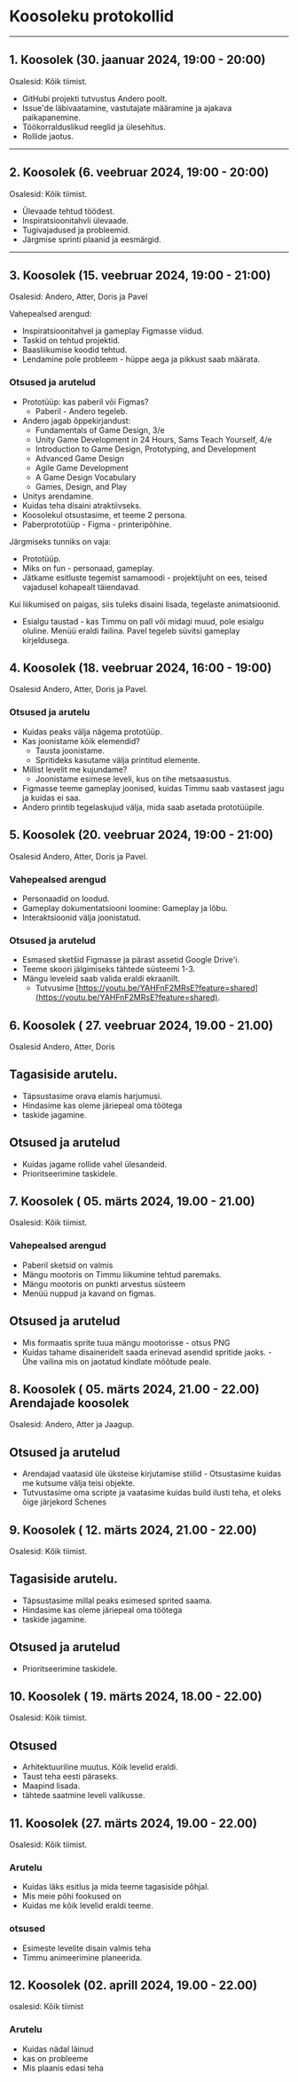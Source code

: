 # Koosoleku protokollid

---

## 1. Koosolek (30. jaanuar 2024, 19:00 - 20:00)
Osalesid: Kõik tiimist.

- GitHubi projekti tutvustus Andero poolt.
- Issue'de läbivaatamine, vastutajate määramine ja ajakava paikapanemine.
- Töökorralduslikud reeglid ja ülesehitus.
- Rollide jaotus.

---

## 2. Koosolek (6. veebruar 2024, 19:00 - 20:00)
Osalesid: Kõik tiimist.

- Ülevaade tehtud töödest.
- Inspiratsioonitahvli ülevaade.
- Tugivajadused ja probleemid.
- Järgmise sprinti plaanid ja eesmärgid.

---

## 3. Koosolek (15. veebruar 2024, 19:00 - 21:00)
Osalesid: Andero, Atter, Doris ja Pavel

Vahepealsed arengud:
- Inspiratsioonitahvel ja gameplay Figmasse viidud.
- Taskid on tehtud projektid.
- Baasliikumise koodid tehtud.
- Lendamine pole probleem - hüppe aega ja pikkust saab määrata.

### Otsused ja arutelud
- Prototüüp: kas paberil või Figmas?
  - Paberil - Andero tegeleb.
- Andero jagab õppekirjandust:
  - Fundamentals of Game Design, 3/e
  - Unity Game Development in 24 Hours, Sams Teach Yourself, 4/e
  - Introduction to Game Design, Prototyping, and Development
  - Advanced Game Design
  - Agile Game Development
  - A Game Design Vocabulary
  - Games, Design, and Play
- Unitys arendamine.
- Kuidas teha disaini atraktiivseks.
- Koosolekul otsustasime, et teeme 2 persona.
- Paberprototüüp - Figma - printeripõhine.

Järgmiseks tunniks on vaja:
- Prototüüp.
- Miks on fun - personaad, gameplay.
- Jätkame esitluste tegemist samamoodi - projektijuht on ees, teised vajadusel kohapealt täiendavad.

Kui liikumised on paigas, siis tuleks disaini lisada, tegelaste animatsioonid.
- Esialgu taustad - kas Timmu on pall või midagi muud, pole esialgu oluline.
Menüü eraldi failina. Pavel tegeleb süvitsi gameplay kirjeldusega.


## 4. Koosolek (18. veebruar 2024, 16:00 - 19:00)
Osalesid Andero, Atter, Doris ja Pavel.

### Otsused ja arutelu
- Kuidas peaks välja nägema prototüüp.
- Kas joonistame kõik elemendid?
  - Tausta joonistame.
  - Spritideks kasutame välja printitud elemente.
- Millist levelit me kujundame?
  - Joonistame esimese leveli, kus on tihe metsaasustus.
- Figmasse teeme gameplay joonised, kuidas Timmu saab vastasest jagu ja kuidas ei saa.
- Andero printib tegelaskujud välja, mida saab asetada prototüüpile.

## 5. Koosolek (20. veebruar 2024, 19:00 - 21:00)
Osalesid Andero, Atter, Doris ja Pavel.

### Vahepealsed arengud
- Personaadid on loodud.
- Gameplay dokumentatsiooni loomine: Gameplay ja lõbu.
- Interaktsioonid välja joonistatud.

### Otsused ja arutelud
- Esmased sketšid Figmasse ja pärast assetid Google Drive'i.
- Teeme skoori jälgimiseks tähtede süsteemi 1-3.
- Mängu leveleid saab valida eraldi ekraanilt.
  - Tutvusime [https://youtu.be/YAHFnF2MRsE?feature=shared](https://youtu.be/YAHFnF2MRsE?feature=shared).

## 6. Koosolek ( 27. veebruar 2024, 19.00 - 21.00)
Osalesid Andero, Atter, Doris

## Tagasiside arutelu.
- Täpsustasime orava elamis harjumusi.
- Hindasime kas oleme järiepeal oma töötega
- taskide jagamine.

## Otsused ja arutelud
- Kuidas jagame rollide vahel ülesandeid.
- Prioritseerimine taskidele.


## 7. Koosolek ( 05. märts 2024, 19.00 - 21.00)
Osalesid: Kõik tiimist.

### Vahepealsed arengud
- Paberil sketsid on valmis
- Mängu mootoris on Timmu liikumine tehtud paremaks.
- Mängu mootoris on punkti arvestus süsteem
- Menüü nuppud ja kavand on figmas.

## Otsused ja arutelud 
- Mis formaatis sprite tuua mängu mootorisse - otsus PNG
- Kuidas tahame disaineridelt saada erinevad asendid spritide jaoks. - Ühe vailina mis on jaotatud kindlate mõõtude peale.

## 8. Koosolek ( 05. märts 2024, 21.00 - 22.00) Arendajade koosolek
Osalesid: Andero, Atter ja Jaagup.

## Otsused ja arutelud 
- Arendajad vaatasid üle üksteise kirjutamise stiilid - Otsustasime kuidas me kutsume välja teisi objekte.
- Tutvustasime oma scripte ja vaatasime kuidas build ilusti teha, et oleks õige järjekord Schenes


  
## 9. Koosolek ( 12. märts 2024, 21.00 - 22.00)
  Osalesid: Kõik tiimist.
  
## Tagasiside arutelu.
- Täpsustasime millal peaks esimesed sprited saama.
- Hindasime kas oleme järiepeal oma töötega
- taskide jagamine.

## Otsused ja arutelud
- Prioritseerimine taskidele.


## 10. Koosolek ( 19. märts 2024, 18.00 - 22.00)
  Osalesid: Kõik tiimist.

  ## Otsused
  - Arhitektuuriline muutus. Kõik levelid eraldi.
  - Taust teha eesti päraseks.
  - Maapind lisada.
  - tähtede saatmine leveli valikusse.

## 11. Koosolek (27. märts 2024, 19.00 - 22.00)
Osalesid: Kõik tiimist.

### Arutelu
- Kuidas läks esitlus ja mida teeme tagasiside põhjal.
- Mis meie põhi fookused on
- Kuidas me kõik levelid eraldi teeme.

### otsused
- Esimeste levelite disain valmis teha
- Timmu animeerimine planeerida.

## 12. Koosolek (02. aprill 2024, 19.00 - 22.00)
osalesid: Kõik tiimist

### Arutelu
- Kuidas nädal läinud
- kas on probleeme
- Mis plaanis edasi teha

  

